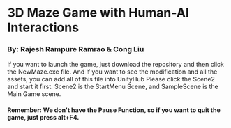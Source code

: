 # 3D Maze Game with Human-AI Interactions
### By: Rajesh Rampure Ramrao & Cong Liu
If you want to launch the game, just download the repository and then click the NewMaze.exe file.
And if you want to see the modification and all the assets, you can add all of this file into UnityHub
Please click the Scene2 and start it first.
Scene2 is the StartMenu Scene, and SampleScene is the Main Game scene.


#### Remember: We don't have the Pause Function, so if you want to quit the game, just press alt+F4.
